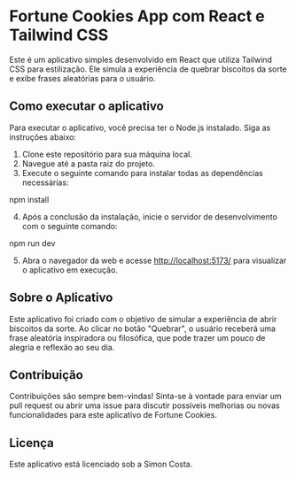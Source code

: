 # Fortune Cookies App com React e Tailwind CSS

Este é um aplicativo simples desenvolvido em React que utiliza Tailwind CSS para estilização. Ele simula a experiência de quebrar biscoitos da sorte e exibe frases aleatórias para o usuário.

## Como executar o aplicativo

Para executar o aplicativo, você precisa ter o Node.js instalado. Siga as instruções abaixo:

1. Clone este repositório para sua máquina local.
2. Navegue até a pasta raiz do projeto.
3. Execute o seguinte comando para instalar todas as dependências necessárias:

npm install

4. Após a conclusão da instalação, inicie o servidor de desenvolvimento com o seguinte comando:

npm run dev


5. Abra o navegador da web e acesse [http://localhost:5173/](http://localhost:5173/) para visualizar o aplicativo em execução.

## Sobre o Aplicativo

Este aplicativo foi criado com o objetivo de simular a experiência de abrir biscoitos da sorte. Ao clicar no botão "Quebrar", o usuário receberá uma frase aleatória inspiradora ou filosófica, que pode trazer um pouco de alegria e reflexão ao seu dia.

## Contribuição

Contribuições são sempre bem-vindas! Sinta-se à vontade para enviar um pull request ou abrir uma issue para discutir possíveis melhorias ou novas funcionalidades para este aplicativo de Fortune Cookies.

## Licença

Este aplicativo está licenciado sob a Simon Costa.
